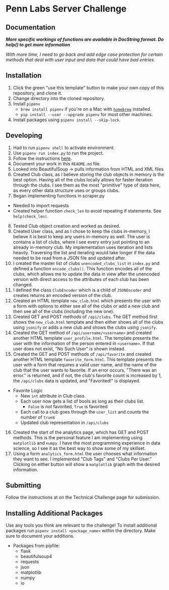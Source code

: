 # Penn Labs Server Challenge

## Documentation
***More specific workings of functions are available in DocString format. Do help(<desired>) to get more information***

*With more time, I need to go back and add edge case protection for certain methods that deal with user input and data that could have bad entries.*

## Installation
1. Click the green "use this template" button to make your own copy of this repository, and clone it. 
2. Change directory into the cloned repository.
3. Install `pipenv`
   * `brew install pipenv` if you're on a Mac with [`homebrew`](https://brew.sh/) installed.
   * `pip install --user --upgrade pipenv` for most other machines.
4. Install packages using `pipenv install --skip-lock`.

## Developing
1. Had to run `pipenv shell` to activate environment. 
2. Use `pipenv run index.py` to run the project.
3. Follow the instructions [here](https://www.notion.so/pennlabs/Server-Challenge-Spring-20-5a14bc18fb2f44ba90a61ba86b6fc426).
4. Document your work in this `README.md` file.
5. Looked into BeautifulSoup -> pulls information from HTML and XML files
6. Created Club class, as I believe storing the club objects in memory is the best option. Having all of the clubs locally allows for faster iteration through the clubs. I see them as the most "primitive" type of data here, as every other data structure uses or groups clubs.
7. Began implementing functions in scraper.py
  - Needed to import requests
  - Created helper function `check_len` to avoid repeating if statements. See `help(check_len)`.
8. Tested Club object creation and worked as desired.
9. Created User class, and as I chose to keep the clubs in-memory, I believe it is best to keep any users in-memory as well. The user is contains a list of clubs, where I see every entry just pointing to an already in-memory club. My implementation uses iteration and lists heavily. Traversing the list and iterating would take longer if the data needed to be read from a JSON file and updated after.
10. I created the master list of clubs `unencoded_clubs_list` in `index.py` and defined a function `encode_clubs()`. This function encodes all of the clubs, which allows me to update the data in view after the unencoded version with direct access to the attributes of each club has been changed.
11. I defined the class `ClubEncoder` which is a child of `JSONEncoder` and creates returns an encoded version of the club.
12. Created an HTML template `new_club.html` which presents the user with a form with options to either see all of the clubs or add a new club and then see all of the clubs (including the new one).
13. Created GET and POST methods of `/api/clubs`. The GET method first shows the `new_club.html` template and then either shows all of the clubs using `jsonify` or adds a new club and shows the clubs using `jsonify`.
14. Created the GET method of `/api/username/<username>` and created another HTML template `user_profile.html`. The template presents the user with the information of the person entered in `<username>`. If that user does not exist, "No Such User" is shown instead.
15. Created the GET and POST methods of `/api/favorite` and created another HTML template `favorite_form.html`. This template presents the user with a form that requires a valid user name, and the name of the club that the user wants to favorite. If an error occurs, "There was an error." is returned, and if not, the club's favorite count is increased by 1, the `/api/clubs` data is updated, and "Favorited!" is displayed.
  - Favorite Logic
    - New `int` attribute in Club class.
    - Each user now gets a list of bools as long as their clubs list.
      - `False` is not favorited, `True` is favorited
    - Each call to a club goes through the `user_list` and counts the number of `true`s
    - Updated club representation in `/api/clubs`
16. Created the start of the analytics page, which has GET and POST methods. This is the personal feature I am implementing using `matplotlib` and `numpy`. I have the most programming experience in data science, so I see it as the best way to show some of my skillset.
17. Using a form `analytics_form.html` the user chooses what information they want to see. I  implemented "Club Tags" and "Clubs Per User." Clicking on either button will show a `matplotlib` graph with the desired information.
  
## Submitting
Follow the instructions at on the Technical Challenge page for submission.

## Installing Additional Packages
Use any tools you think are relevant to the challenge! To install additional packages 
run `pipenv install <package_name>` within the directory. Make sure to document your additions.
- Packages from pipfile:
  - flask
  - beautifulsoup4
  - requests
  - json
  - matplotlib
  - numpy
  - io
